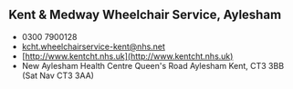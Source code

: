 
## Kent & Medway Wheelchair Service, Aylesham

- <i class="fa fa-phone"></i> 0300 7900128
- <i class="fa fa-envelope"></i> <a href="mailto:kcht.wheelchairservice-kent@nhs.net">kcht.wheelchairservice-kent@nhs.net</a>
- <i class="fa fa-home"></i> [http://www.kentcht.nhs.uk](http://www.kentcht.nhs.uk)
- <i class="fa fa-building"></i> New Aylesham Health Centre Queen's Road   Aylesham Kent, CT3 3BB (Sat Nav CT3 3AA)
